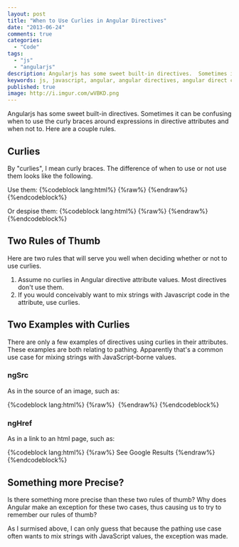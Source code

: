 ```yaml
---
layout: post
title: "When to Use Curlies in Angular Directives"
date: "2013-06-24"
comments: true
categories:
  - "Code"
tags:
  - "js"
  - "angularjs"
description: Angularjs has some sweet built-in directives.  Sometimes it can be confusing when to use the curly braces around expressions in directive attributes and when not to.  Here are a couple rules.
keywords: js, javascript, angular, angular directives, angular direct curlies, curly braces
published: true
image: http://i.imgur.com/wVBKD.png
---
```


Angularjs has some sweet built-in directives.  Sometimes it can be confusing when to use the curly braces around expressions in directive attributes and when not to.  Here are a couple rules.

<!--more-->

## Curlies

By "curlies", I mean curly braces.  The difference of when to use or not use them looks like the following.

Use them:
{%codeblock lang:html%}
{%raw%}
<element ng-attribute="{{valWithCurlies}}" />
{%endraw%}
{%endcodeblock%}

Or despise them:
{%codeblock lang:html%}
{%raw%}
<element ng-attribute="valWithNone" />
{%endraw%}
{%endcodeblock%}

## Two Rules of Thumb

Here are two rules that will serve you well when deciding whether or not to use curlies.

1. Assume no curlies in Angular directive attribute values.  Most directives don't use them.
2. If you would conceivably want to mix strings with Javascript code in the attribute, use curlies.

## Two Examples with Curlies

There are only a few examples of directives using curlies in their attributes.  These examples are both relating to pathing.  Apparently that's a common use case for mixing strings with JavaScript-borne values.

### ngSrc

As in the source of an image, such as:

{%codeblock lang:html%}
{%raw%}
<img ng-src="/images/{{tool.icon_name}}.png" />
{%endraw%}
{%endcodeblock%}

### ngHref

As in a link to an html page, such as:

{%codeblock lang:html%}
{%raw%}
<a ng-href="http://google.com?q={{query}}">See Google Results</a>
{%endraw%}
{%endcodeblock%}

## Something more Precise?

Is there something more precise than these two rules of thumb?  Why does Angular make an exception for these two cases, thus causing us to try to remember our rules of thumb?

As I surmised above, I can only guess that because the pathing use case often wants to mix strings with JavaScript values, the exception was made.
